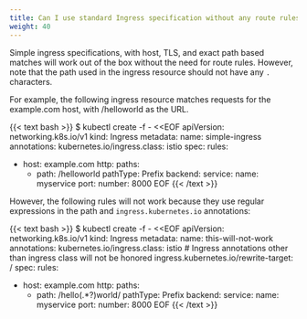 ```yaml
---
title: Can I use standard Ingress specification without any route rules?
weight: 40
---
```


Simple ingress specifications, with host, TLS, and exact path based
matches will work out of the box without the need for route
rules. However, note that the path used in the ingress resource should
not have any `.` characters.

For example, the following ingress resource matches requests for the
example.com host, with /helloworld as the URL.

{{< text bash >}}
$ kubectl create -f - <<EOF
apiVersion: networking.k8s.io/v1
kind: Ingress
metadata:
  name: simple-ingress
  annotations:
    kubernetes.io/ingress.class: istio
spec:
  rules:
  - host: example.com
    http:
      paths:
      - path: /helloworld
        pathType: Prefix
        backend:
          service:
            name: myservice
            port:
              number: 8000
EOF
{{< /text >}}

However, the following rules will not work because they use regular
expressions in the path and `ingress.kubernetes.io` annotations:

{{< text bash >}}
$ kubectl create -f - <<EOF
apiVersion: networking.k8s.io/v1
kind: Ingress
metadata:
  name: this-will-not-work
  annotations:
    kubernetes.io/ingress.class: istio
    # Ingress annotations other than ingress class will not be honored
    ingress.kubernetes.io/rewrite-target: /
spec:
  rules:
  - host: example.com
    http:
      paths:
      - path: /hello(.*?)world/
        pathType: Prefix
        backend:
          service:
            name: myservice
            port:
              number: 8000
EOF
{{< /text >}}
